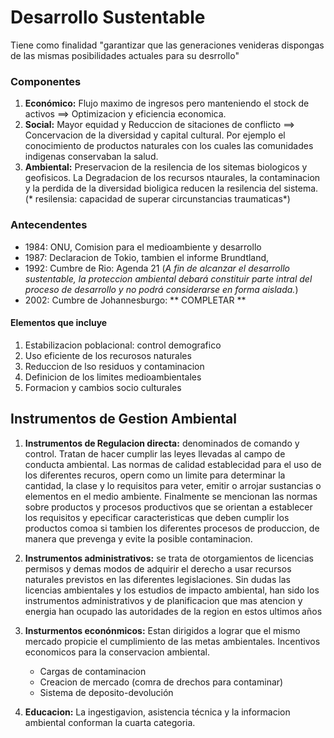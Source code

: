 # Desarrollo Sustentable
Tiene como finalidad "garantizar que las generaciones venideras dispongas de las mismas posibilidades actuales para su desrrollo"

### Componentes
1. **Económico:** Flujo maximo de ingresos pero manteniendo el stock de activos ==> Optimizacion y eficiencia economica.
2. **Social:** Mayor equidad y Reduccion de sitaciones de conflicto ==> Concervacion de la diversidad y capital cultural. Por ejemplo el conocimiento de productos naturales con los cuales las comunidades indigenas conservaban la salud.
3. **Ambiental:** Preservacion de la resilencia de los sitemas biologicos y geofisicos. La Degradacion de los recursos ntaurales, la contaminacion y la perdida de la diversidad bioligica reducen la resilencia del sistema.(* resilensia: capacidad de superar circunstancias traumaticas*)

### Antecendentes
- 1984: ONU, Comision para el medioambiente y desarrollo
- 1987: Declaracion de Tokio, tambien el informe Brundtland,
- 1992: Cumbre de Rio: Agenda 21 (*A fin de alcanzar el desarrollo sustentable, la proteccion ambiental debará constituir parte intral del proceso de desarrollo y no podrá considerarse en forma aislada.*)
- 2002: Cumbre de Johannesburgo: ** COMPLETAR ** 

#### Elementos que incluye
1. Estabilizacion poblacional: control demografico
2. Uso eficiente de los recurosos naturales
3. Reduccion de lso residuos y contaminacion
4. Definicion de los limites medioambientales
5. Formacion y cambios socio culturales

## Instrumentos de Gestion Ambiental

1.	**Instrumentos de Regulacion directa:** denominados de comando y control. Tratan de hacer cumplir las leyes llevadas al campo de conducta ambiental. Las normas de calidad establecidad para el uso de los diferentes recuros, opern como un limite para determinar la cantidad, la clase y lo requisitos para veter, emitir o arrojar sustancias o elementos en el medio ambiente. Finalmente se mencionan las normas sobre productos y procesos productivos que se orientan a establecer los requisitos y epecificar caracteristicas que deben cumplir los productos comoa si tambien los diferentes procesos de produccion, de manera que prevenga y evite la posible contaminacion.
	
2.	**Instrumentos administrativos:** se trata de otorgamientos de licencias permisos y demas modos de adquirir el derecho a usar recursos naturales previstos en las diferentes legislaciones. Sin dudas las licencias ambientales y los estudios de impacto ambiental, han sido los instrumentos administrativos y de planificacion que mas atencion y energia han ocupado las autoridades de la region en estos ultimos años

3.	**Insturmentos econónmicos:** Estan dirigidos a lograr que el mismo mercado propicie el cumplimiento de las metas ambientales. Incentivos economicos para la conservacion ambiental.
	- Cargas de contaminacion
	- Creacion de mercado  (comra de drechos para contaminar)
	- Sistema de deposito-devolución

4.	**Educacion:** La ingestigavion, asistencia técnica y la informacion ambiental conforman la cuarta categoria.





